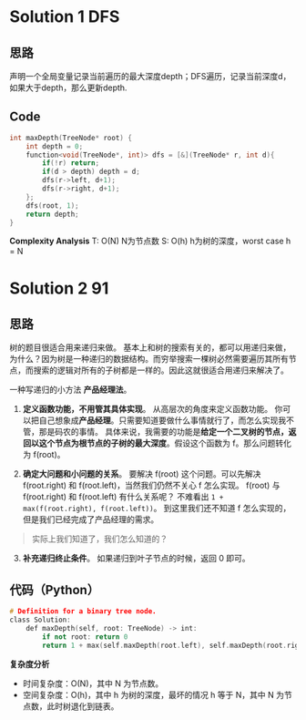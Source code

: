# Solution 1 DFS
## 思路
声明一个全局变量记录当前遍历的最大深度depth；DFS遍历，记录当前深度d，如果大于depth，那么更新depth.
## Code
```cpp
int maxDepth(TreeNode* root) {
	int depth = 0;
	function<void(TreeNode*, int)> dfs = [&](TreeNode* r, int d){
		if(!r) return;
		if(d > depth) depth = d;
		dfs(r->left, d+1);
		dfs(r->right, d+1);
	};
	dfs(root, 1);
	return depth;
}
```
**Complexity Analysis**
T: O(N) N为节点数
S: O(h) h为树的深度，worst case h = N

# Solution 2 91
## 思路
树的题目很适合用来递归来做。 基本上和树的搜索有关的，都可以用递归来做，为什么？因为树是一种递归的数据结构。而穷举搜索一棵树必然需要遍历其所有节点，而搜索的逻辑对所有的子树都是一样的。因此这就很适合用递归来解决了。

一种写递归的小方法 **产品经理法**。
1.  **定义函数功能，不用管其具体实现**。
从高层次的角度来定义函数功能。 你可以把自己想象成**产品经理**。只需要知道要做什么事情就行了，而怎么实现我不管，那是码农的事情。
具体来说，我需要的功能是**给定一个二叉树的节点，返回以这个节点为根节点的子树的最大深度**。假设这个函数为 f。那么问题转化为 f(root)。

2.  **确定大问题和小问题的关系**。
要解决 f(root) 这个问题。可以先解决 f(root.right) 和 f(root.left)，当然我们仍然不关心 f 怎么实现。
f(root) 与 f(root.right) 和 f(root.left) 有什么关系呢？ 不难看出 `1 + max(f(root.right), f(root.left))`。
到这里我们还不知道 f 怎么实现的，但是我们已经完成了产品经理的需求。
> 实际上我们知道了，我们怎么知道的？

3.  **补充递归终止条件**。
如果递归到叶子节点的时候，返回 0 即可。

## 代码（Python）

```cpp
# Definition for a binary tree node.  
class Solution:  
	def maxDepth(self, root: TreeNode) -> int:  
		if not root: return 0  
		return 1 + max(self.maxDepth(root.left), self.maxDepth(root.right))
```

**复杂度分析**
-   时间复杂度：O(N)，其中 N 为节点数。
-   空间复杂度：O(h)，其中 h 为树的深度，最坏的情况 h 等于 N，其中 N 为节点数，此时树退化到链表。